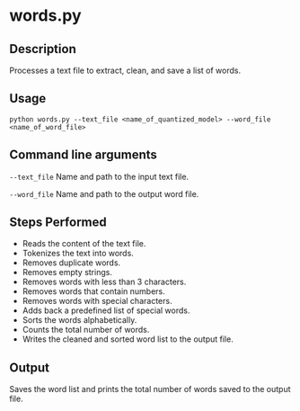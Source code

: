 # words.py

## Description

Processes a text file to extract, clean, and save a list of words.

## Usage

```
python words.py --text_file <name_of_quantized_model> --word_file <name_of_word_file>
```

## Command line arguments

`--text_file` Name and path to the input text file.

`--word_file` Name and path to the output word file.

## Steps Performed

- Reads the content of the text file.
- Tokenizes the text into words.
- Removes duplicate words.
- Removes empty strings.
- Removes words with less than 3 characters.
- Removes words that contain numbers.
- Removes words with special characters.
- Adds back a predefined list of special words.
- Sorts the words alphabetically.
- Counts the total number of words.
- Writes the cleaned and sorted word list to the output file.

## Output

Saves the word list and prints the total number of words saved to the output file.
